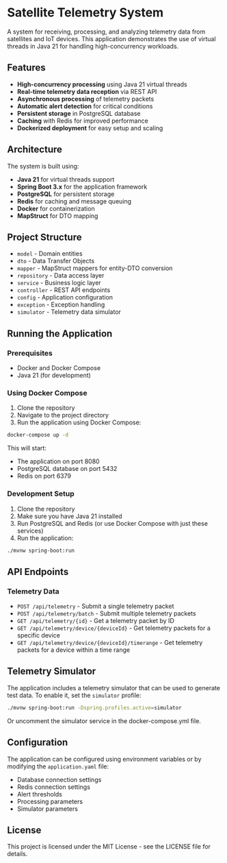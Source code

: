 # Satellite Telemetry System

A system for receiving, processing, and analyzing telemetry data from satellites and IoT devices. This application demonstrates the use of virtual threads in Java 21 for handling high-concurrency workloads.

## Features

- **High-concurrency processing** using Java 21 virtual threads
- **Real-time telemetry data reception** via REST API
- **Asynchronous processing** of telemetry packets
- **Automatic alert detection** for critical conditions
- **Persistent storage** in PostgreSQL database
- **Caching** with Redis for improved performance
- **Dockerized deployment** for easy setup and scaling

## Architecture

The system is built using:

- **Java 21** for virtual threads support
- **Spring Boot 3.x** for the application framework
- **PostgreSQL** for persistent storage
- **Redis** for caching and message queuing
- **Docker** for containerization
- **MapStruct** for DTO mapping

## Project Structure

- `model` - Domain entities
- `dto` - Data Transfer Objects
- `mapper` - MapStruct mappers for entity-DTO conversion
- `repository` - Data access layer
- `service` - Business logic layer
- `controller` - REST API endpoints
- `config` - Application configuration
- `exception` - Exception handling
- `simulator` - Telemetry data simulator

## Running the Application

### Prerequisites

- Docker and Docker Compose
- Java 21 (for development)

### Using Docker Compose

1. Clone the repository
2. Navigate to the project directory
3. Run the application using Docker Compose:

```bash
docker-compose up -d
```

This will start:
- The application on port 8080
- PostgreSQL database on port 5432
- Redis on port 6379

### Development Setup

1. Clone the repository
2. Make sure you have Java 21 installed
3. Run PostgreSQL and Redis (or use Docker Compose with just these services)
4. Run the application:

```bash
./mvnw spring-boot:run
```

## API Endpoints

### Telemetry Data

- `POST /api/telemetry` - Submit a single telemetry packet
- `POST /api/telemetry/batch` - Submit multiple telemetry packets
- `GET /api/telemetry/{id}` - Get a telemetry packet by ID
- `GET /api/telemetry/device/{deviceId}` - Get telemetry packets for a specific device
- `GET /api/telemetry/device/{deviceId}/timerange` - Get telemetry packets for a device within a time range

## Telemetry Simulator

The application includes a telemetry simulator that can be used to generate test data. To enable it, set the `simulator` profile:

```bash
./mvnw spring-boot:run -Dspring.profiles.active=simulator
```

Or uncomment the simulator service in the docker-compose.yml file.

## Configuration

The application can be configured using environment variables or by modifying the `application.yaml` file:

- Database connection settings
- Redis connection settings
- Alert thresholds
- Processing parameters
- Simulator parameters

## License

This project is licensed under the MIT License - see the LICENSE file for details.
